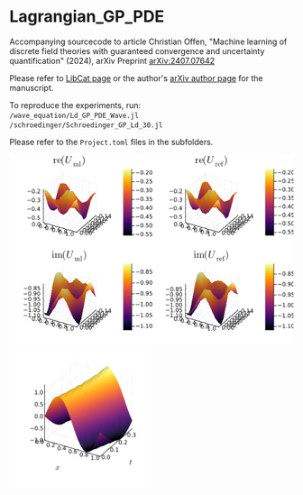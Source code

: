 # Lagrangian_GP_PDE
Accompanying sourcecode to article
Christian Offen, "Machine learning of discrete field theories with guaranteed convergence and uncertainty quantification" (2024), arXiv Preprint <a href="https://arxiv.org/abs/2407.07642">arXiv:2407.07642</a>

Please refer to <a href="https://ris.uni-paderborn.de/record/55159">LibCat page</a> or the author's <a href="https://arxiv.org/a/offen_c_1.html">arXiv author page</a> for the manuscript.

To reproduce the experiments, run:<br />
`/wave_equation/Ld_GP_PDE_Wave.jl`<br />
`/schroedinger/Schroedinger_GP_Ld_30.jl`

Please refer to the `Project.toml` files in the subfolders.

![predicted travelling wave](https://github.com/Christian-Offen/Lagrangian_GP_PDE/blob/master/schroedinger/plots/predict_unseen_pComparePrediction_2024-06-05_12:55:39.png?raw=true "predicted versus true solutions in machine learned model of a discrete Schrödinger equation")
<img alt="predicted travelling wave" src="https://github.com/Christian-Offen/Lagrangian_GP_PDE/blob/master/wave_equation/plots/predicted_evolution_waveInit.png?raw=true" title="predicted travelling wave in machine learned model of discrete wave equation" style="width:50%" />
